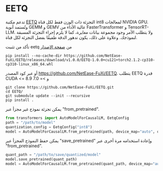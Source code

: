 # EETQ

تدعم مكتبة [EETQ](https://github.com/NetEase-FuXi/EETQ) التجزئة ذات الوزن فقط لكل قناة int8 لمعالجات NVIDIA GPU. وتُستمد أنوية GEMM و GEMV عالية الأداء من FasterTransformer و TensorRT-LLM. ولا يتطلب الأمر وجود مجموعة بيانات معايرة، كما لا يلزم إجراء التجزئة المسبقة لنموذجك. وعلاوة على ذلك، يكون تدهور الدقة طفيفًا بفضل التجزئة لكل قناة.

تأكد من تثبيت eetq من [صفحة الإصدار](https://github.com/NetEase-FuXi/EETQ/releases)

```
pip install --no-cache-dir https://github.com/NetEase-FuXi/EETQ/releases/download/v1.0.0/EETQ-1.0.0+cu121+torch2.1.2-cp310-cp310-linux_x86_64.whl
```

أو عبر كود المصدر https://github.com/NetEase-FuXi/EETQ. يتطلب EETQ قدرة CUDA <= 8.9 و >= 7.0

```
git clone https://github.com/NetEase-FuXi/EETQ.git
cd EETQ/
git submodule update --init --recursive
pip install .
```

يمكن تجزئة نموذج غير مجزأ عبر "from_pretrained".

```py
from transformers import AutoModelForCausalLM, EetqConfig
path = "/path/to/model"
quantization_config = EetqConfig("int8")
model = AutoModelForCausalLM.from_pretrained(path, device_map="auto", quantization_config=quantization_config)
```

يمكن حفظ النموذج المجزأ عبر "save_pretrained" وإعادة استخدامه مرة أخرى عبر "from_pretrained".

```py
quant_path = "/path/to/save/quantized/model"
model.save_pretrained(quant_path)
model = AutoModelForCausalLM.from_pretrained(quant_path, device_map="auto")
```